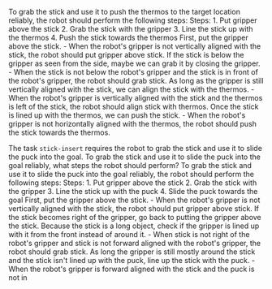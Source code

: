 
To grab the stick and use it to push the thermos to the target location reliably, the robot should perform the following steps:
    Steps:  1. Put gripper above the stick  2. Grab the stick with the gripper  3. Line the stick up with the thermos  4. Push the stick towards the thermos
    First, put the gripper above the stick.
    - When the robot's gripper is not vertically aligned with the stick, the robot should put gripper above stick.
    If the stick is below the gripper as seen from the side, maybe we can grab it by closing the gripper.
    - When the stick is not below the robot's gripper and the stick is in front of the robot's gripper, the robot should grab stick.
    As long as the gripper is still vertically aligned with the stick, we can align the stick with the thermos.
    - When the robot's gripper is vertically aligned with the stick and the thermos is left of the stick, the robot should align stick with thermos.
    Once the stick is lined up with the thermos, we can push the stick.
    - When the robot's gripper is not horizontally aligned with the thermos, the robot should push the stick towards the thermos.

The task `stick-insert` requires the robot to grab the stick and use it to slide the puck into the goal.
To grab the stick and use it to slide the puck into the goal reliably, what steps the robot should perform?
To grab the stick and use it to slide the puck into the goal reliably, the robot should perform the following steps:
    Steps:  1. Put gripper above the stick  2. Grab the stick with the gripper  3. Line the stick up with the puck  4. Slide the puck towards the goal
    First, put the gripper above the stick.
    - When the robot's gripper is not vertically aligned with the stick, the robot should put gripper above stick.
    If the stick becomes right of the gripper, go back to putting the gripper above the stick. Because the stick is a long object, check if the gripper is lined up with it from the front instead of around it.
    - When stick is not right of the robot's gripper and stick is not forward aligned with the robot's gripper, the robot should grab stick.
    As long the gripper is still mostly around the stick and the stick isn't lined up with the puck, line up the stick with the puck.
    - When the robot's gripper is forward aligned with the stick and the puck is not in